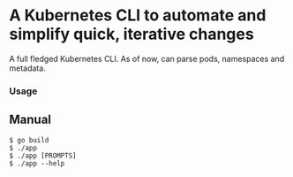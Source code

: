 # A Kubernetes CLI to automate and simplify quick, iterative changes 

A full fledged Kubernetes CLI. As of now, can parse pods, namespaces and metadata.

### Usage

## Manual ##
```console
$ go build
$ ./app
$ ./app [PROMPTS]
$ ./app --help
```
